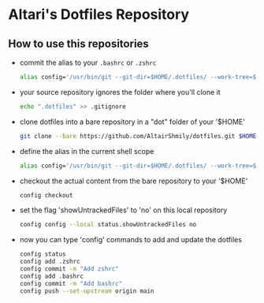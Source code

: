 # Altari's Dotfiles Repository

## How to use this repositories

- commit the alias to your `.bashrc` or `.zshrc`
  ```bash
  alias config='/usr/bin/git --git-dir=$HOME/.dotfiles/ --work-tree=$HOME'
  ```
- your source repository ignores the folder where you'll clone it
  ```bash
  echo ".dotfiles" >> .gitignore
  ```
- clone dotfiles into a bare repository in a "dot" folder of your '$HOME'
  ```bash
  git clone --bare https://github.com/AltairShmily/dotfiles.git $HOME/.dotfiles
  ```
- define the alias in the current shell scope
  ```bash
  alias config='/usr/bin/git --git-dir=$HOME/.dotfiles/ --work-tree=$HOME'
  ```
- checkout the actual content from the bare repository to your '$HOME'
  ```bash
  config checkout
  ```
- set the flag 'showUntrackedFiles' to 'no' on this local repository
  ```bash
  config config --local status.showUntrackedFiles no
  ```
- now you can type 'config' commands to add and update the dotfiles
  ```bash
  config status
  config add .zshrc
  config commit -m "Add zshrc"
  config add .bashrc
  config commit -m "Add bashrc"
  config push --set-upstream origin main 
  ```

